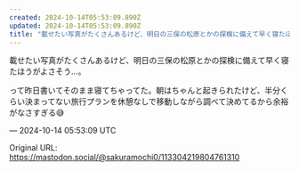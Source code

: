 ```yaml
---
created: 2024-10-14T05:53:09.890Z
updated: 2024-10-14T05:53:09.890Z
title: "載せたい写真がたくさんあるけど、明日の三保の松原とかの探検に備えて早く寝たほうが[...]"
---
```


<p>載せたい写真がたくさんあるけど、明日の三保の松原とかの探検に備えて早く寝たほうがよさそう…。</p><p>って昨日書いてそのまま寝てちゃってた。朝はちゃんと起きられたけど、半分くらい決まってない旅行プランを休憩なしで移動しながら調べて決めてるから余裕がなさすぎる😅</p>

&mdash; 2024-10-14 05:53:09 UTC

Original URL: https://mastodon.social/@sakuramochi0/113304219804761310
